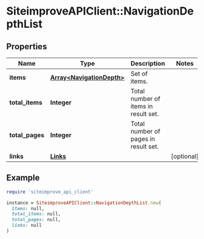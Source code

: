 # SiteimproveAPIClient::NavigationDepthList

## Properties

| Name | Type | Description | Notes |
| ---- | ---- | ----------- | ----- |
| **items** | [**Array&lt;NavigationDepth&gt;**](NavigationDepth.md) | Set of items. |  |
| **total_items** | **Integer** | Total number of items in result set. |  |
| **total_pages** | **Integer** | Total number of pages in result set. |  |
| **links** | [**Links**](Links.md) |  | [optional] |

## Example

```ruby
require 'siteimprove_api_client'

instance = SiteimproveAPIClient::NavigationDepthList.new(
  items: null,
  total_items: null,
  total_pages: null,
  links: null
)
```

